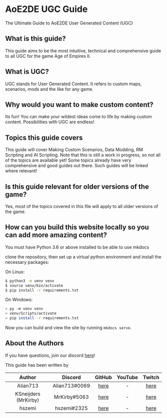 # AoE2DE UGC Guide
The Ultimate Guide to AoE2DE User Generated Content (UGC)

## What is this guide?

This guide aims to be the most intuitive, technical and comprehensive guide to all UGC for the game Age of Empires II.

## What is UGC?

UGC stands for User Generated Content. It refers to custom maps, scenarios, mods and the like for any game.

## Why would you want to make custom content?

Its fun! You can make your wildest ideas come to life by making custom content. Possibilities with UGC are endless!

## Topics this guide covers

This guide will cover Making Custom Scenarios, Data Modding, RM Scripting and AI Scripting. Note that this is still a work in progress, so not all of the topics are available yet! Some topics already have very comprehensive and good guides out there. Such guides will be linked where relevant!

## Is this guide relevant for older versions of the game?

Yes, most of the topics covered in this file will apply to all older versions of the game.

## How can you build this website locally so you can add more amazing content?

You must have Python 3.6 or above installed to be able to use mkdocs

clone the repository, then set up a virtual python environment and install the necessary packages:

On Linux:
```sh
$ python3 -m venv venv
$ source venv/bin/activate
$ pip install -r requirements.txt
```

On Windows:
```sh
> py -m venv venv
> venv/Scripts/activate
> pip install -r requirements.txt
```

Now you can build and view the site by running `mkdocs serve`.

## About the Authors

If you have questions, join our discord [here](https://discord.gg/rNa6cUC76W "Join the All About UGC discord!")!

This guide has been written by

| **Author**           | **Discord**   | **GitHub**                                               | **YouTube** | **Twitch** |
| :-:                  | :-:           | :-:                                                      | :-:         | :-:        |   
| Alian713             | Alian713#0069 | [here](https://github.com/Divy1211 "Alian's GitHub")     | -           | [here](https://www.twitch.tv/Alian713 "Alian's Twitch") |
| KSneijders (MrKirby) | MrKirby#5063  | [here](https://github.com/KSneijders "MrKirby's GitHub") | -           | [here](https://www.twitch.tv/MrKirbyOfficial "MrKirby's Twitch") |
| hszemi | hszemi#2325 | [here](https://github.com/HSZemi "HSZemi's GitHub") | -           | [here](https://www.twitch.tv/hszemi "HSZemi's Twitch") |
